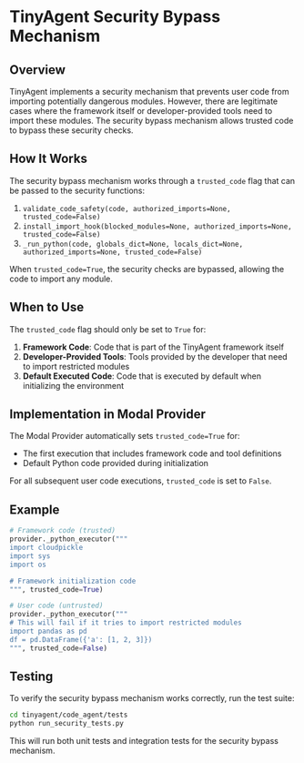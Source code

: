 # TinyAgent Security Bypass Mechanism

## Overview

TinyAgent implements a security mechanism that prevents user code from importing potentially dangerous modules. However, there are legitimate cases where the framework itself or developer-provided tools need to import these modules. The security bypass mechanism allows trusted code to bypass these security checks.

## How It Works

The security bypass mechanism works through a `trusted_code` flag that can be passed to the security functions:

1. `validate_code_safety(code, authorized_imports=None, trusted_code=False)`
2. `install_import_hook(blocked_modules=None, authorized_imports=None, trusted_code=False)`
3. `_run_python(code, globals_dict=None, locals_dict=None, authorized_imports=None, trusted_code=False)`

When `trusted_code=True`, the security checks are bypassed, allowing the code to import any module.

## When to Use

The `trusted_code` flag should only be set to `True` for:

1. **Framework Code**: Code that is part of the TinyAgent framework itself
2. **Developer-Provided Tools**: Tools provided by the developer that need to import restricted modules
3. **Default Executed Code**: Code that is executed by default when initializing the environment

## Implementation in Modal Provider

The Modal Provider automatically sets `trusted_code=True` for:

- The first execution that includes framework code and tool definitions
- Default Python code provided during initialization

For all subsequent user code executions, `trusted_code` is set to `False`.

## Example

```python
# Framework code (trusted)
provider._python_executor("""
import cloudpickle
import sys
import os

# Framework initialization code
""", trusted_code=True)

# User code (untrusted)
provider._python_executor("""
# This will fail if it tries to import restricted modules
import pandas as pd
df = pd.DataFrame({'a': [1, 2, 3]})
""", trusted_code=False)
```

## Testing

To verify the security bypass mechanism works correctly, run the test suite:

```bash
cd tinyagent/code_agent/tests
python run_security_tests.py
```

This will run both unit tests and integration tests for the security bypass mechanism. 